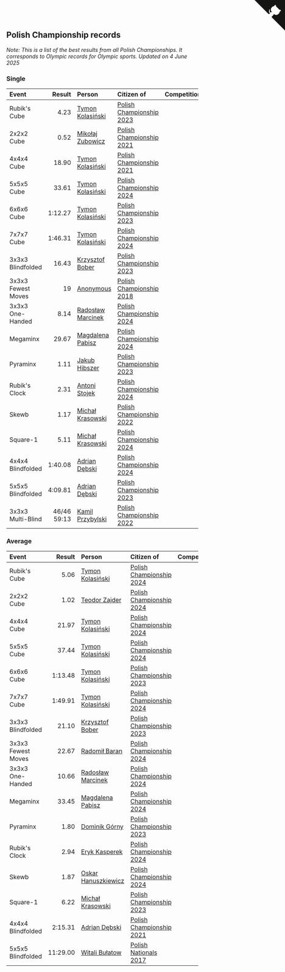 ## Polish Championship records

*Note: This is a list of the best results from all Polish Championships. It corresponds to Olympic records for Olympic sports.*
*Updated on  4 June 2025*


### Single

| Event | Result | Person | Citizen of | Competition |
| :--- | ---: | :--- | :--- | :--- |
| Rubik's Cube | 4.23 | [Tymon Kolasiński](https://www.worldcubeassociation.org/persons/2016KOLA02) | [Polish Championship 2023](https://www.worldcubeassociation.org/competitions/PolishChampionship2023) |
| 2x2x2 Cube | 0.52 | [Mikołaj Zubowicz](https://www.worldcubeassociation.org/persons/2015ZUBO01) | [Polish Championship 2021](https://www.worldcubeassociation.org/competitions/PolishChampionship2021) |
| 4x4x4 Cube | 18.90 | [Tymon Kolasiński](https://www.worldcubeassociation.org/persons/2016KOLA02) | [Polish Championship 2021](https://www.worldcubeassociation.org/competitions/PolishChampionship2021) |
| 5x5x5 Cube | 33.61 | [Tymon Kolasiński](https://www.worldcubeassociation.org/persons/2016KOLA02) | [Polish Championship 2024](https://www.worldcubeassociation.org/competitions/PolishChampionship2024) |
| 6x6x6 Cube | 1:12.27 | [Tymon Kolasiński](https://www.worldcubeassociation.org/persons/2016KOLA02) | [Polish Championship 2023](https://www.worldcubeassociation.org/competitions/PolishChampionship2023) |
| 7x7x7 Cube | 1:46.31 | [Tymon Kolasiński](https://www.worldcubeassociation.org/persons/2016KOLA02) | [Polish Championship 2024](https://www.worldcubeassociation.org/competitions/PolishChampionship2024) |
| 3x3x3 Blindfolded | 16.43 | [Krzysztof Bober](https://www.worldcubeassociation.org/persons/2013BOBE01) | [Polish Championship 2023](https://www.worldcubeassociation.org/competitions/PolishChampionship2023) |
| 3x3x3 Fewest Moves | 19 | [Anonymous](https://www.worldcubeassociation.org/persons/2017ANON13) | [Polish Championship 2018](https://www.worldcubeassociation.org/competitions/PolishChampionship2018) |
| 3x3x3 One-Handed | 8.14 | [Radosław Marcinek](https://www.worldcubeassociation.org/persons/2022MARC05) | [Polish Championship 2024](https://www.worldcubeassociation.org/competitions/PolishChampionship2024) |
| Megaminx | 29.67 | [Magdalena Pabisz](https://www.worldcubeassociation.org/persons/2017PABI01) | [Polish Championship 2024](https://www.worldcubeassociation.org/competitions/PolishChampionship2024) |
| Pyraminx | 1.11 | [Jakub Hibszer](https://www.worldcubeassociation.org/persons/2018HIBS01) | [Polish Championship 2023](https://www.worldcubeassociation.org/competitions/PolishChampionship2023) |
| Rubik's Clock | 2.31 | [Antoni Stojek](https://www.worldcubeassociation.org/persons/2022STOJ03) | [Polish Championship 2024](https://www.worldcubeassociation.org/competitions/PolishChampionship2024) |
| Skewb | 1.17 | [Michał Krasowski](https://www.worldcubeassociation.org/persons/2013KRAS02) | [Polish Championship 2022](https://www.worldcubeassociation.org/competitions/PolishChampionship2022) |
| Square-1 | 5.11 | [Michał Krasowski](https://www.worldcubeassociation.org/persons/2013KRAS02) | [Polish Championship 2024](https://www.worldcubeassociation.org/competitions/PolishChampionship2024) |
| 4x4x4 Blindfolded | 1:40.08 | [Adrian Dębski](https://www.worldcubeassociation.org/persons/2017DEBS01) | [Polish Championship 2024](https://www.worldcubeassociation.org/competitions/PolishChampionship2024) |
| 5x5x5 Blindfolded | 4:09.81 | [Adrian Dębski](https://www.worldcubeassociation.org/persons/2017DEBS01) | [Polish Championship 2023](https://www.worldcubeassociation.org/competitions/PolishChampionship2023) |
| 3x3x3 Multi-Blind | 46/46 59:13 | [Kamil Przybylski](https://www.worldcubeassociation.org/persons/2016PRZY01) | [Polish Championship 2022](https://www.worldcubeassociation.org/competitions/PolishChampionship2022) |

### Average

| Event | Result | Person | Citizen of | Competition |
| :--- | ---: | :--- | :--- | :--- |
| Rubik's Cube | 5.06 | [Tymon Kolasiński](https://www.worldcubeassociation.org/persons/2016KOLA02) | [Polish Championship 2024](https://www.worldcubeassociation.org/competitions/PolishChampionship2024) |
| 2x2x2 Cube | 1.02 | [Teodor Zajder](https://www.worldcubeassociation.org/persons/2021ZAJD03) | [Polish Championship 2024](https://www.worldcubeassociation.org/competitions/PolishChampionship2024) |
| 4x4x4 Cube | 21.97 | [Tymon Kolasiński](https://www.worldcubeassociation.org/persons/2016KOLA02) | [Polish Championship 2024](https://www.worldcubeassociation.org/competitions/PolishChampionship2024) |
| 5x5x5 Cube | 37.44 | [Tymon Kolasiński](https://www.worldcubeassociation.org/persons/2016KOLA02) | [Polish Championship 2024](https://www.worldcubeassociation.org/competitions/PolishChampionship2024) |
| 6x6x6 Cube | 1:13.48 | [Tymon Kolasiński](https://www.worldcubeassociation.org/persons/2016KOLA02) | [Polish Championship 2023](https://www.worldcubeassociation.org/competitions/PolishChampionship2023) |
| 7x7x7 Cube | 1:49.91 | [Tymon Kolasiński](https://www.worldcubeassociation.org/persons/2016KOLA02) | [Polish Championship 2024](https://www.worldcubeassociation.org/competitions/PolishChampionship2024) |
| 3x3x3 Blindfolded | 21.10 | [Krzysztof Bober](https://www.worldcubeassociation.org/persons/2013BOBE01) | [Polish Championship 2023](https://www.worldcubeassociation.org/competitions/PolishChampionship2023) |
| 3x3x3 Fewest Moves | 22.67 | [Radomił Baran](https://www.worldcubeassociation.org/persons/2020BARA02) | [Polish Championship 2024](https://www.worldcubeassociation.org/competitions/PolishChampionship2024) |
| 3x3x3 One-Handed | 10.66 | [Radosław Marcinek](https://www.worldcubeassociation.org/persons/2022MARC05) | [Polish Championship 2024](https://www.worldcubeassociation.org/competitions/PolishChampionship2024) |
| Megaminx | 33.45 | [Magdalena Pabisz](https://www.worldcubeassociation.org/persons/2017PABI01) | [Polish Championship 2024](https://www.worldcubeassociation.org/competitions/PolishChampionship2024) |
| Pyraminx | 1.80 | [Dominik Górny](https://www.worldcubeassociation.org/persons/2015GORN01) | [Polish Championship 2023](https://www.worldcubeassociation.org/competitions/PolishChampionship2023) |
| Rubik's Clock | 2.94 | [Eryk Kasperek](https://www.worldcubeassociation.org/persons/2021KASP01) | [Polish Championship 2024](https://www.worldcubeassociation.org/competitions/PolishChampionship2024) |
| Skewb | 1.87 | [Oskar Hanuszkiewicz](https://www.worldcubeassociation.org/persons/2018HANU02) | [Polish Championship 2024](https://www.worldcubeassociation.org/competitions/PolishChampionship2024) |
| Square-1 | 6.22 | [Michał Krasowski](https://www.worldcubeassociation.org/persons/2013KRAS02) | [Polish Championship 2023](https://www.worldcubeassociation.org/competitions/PolishChampionship2023) |
| 4x4x4 Blindfolded | 2:15.31 | [Adrian Dębski](https://www.worldcubeassociation.org/persons/2017DEBS01) | [Polish Championship 2021](https://www.worldcubeassociation.org/competitions/PolishChampionship2021) |
| 5x5x5 Blindfolded | 11:29.00 | [Witali Bułatow](https://www.worldcubeassociation.org/persons/2015BUAT01) | [Polish Nationals 2017](https://www.worldcubeassociation.org/competitions/PolishNationals2017) |


<a href="https://github.com/noeruchangd/wca_statistics_vn" class="github-corner" aria-label="View source on Github"><svg width="80" height="80" viewBox="0 0 250 250" style="fill:#151513; color:#fff; position: absolute; top: 0; border: 0; right: 0;" aria-hidden="true"><path d="M0,0 L115,115 L130,115 L142,142 L250,250 L250,0 Z"></path><path d="M128.3,109.0 C113.8,99.7 119.0,89.6 119.0,89.6 C122.0,82.7 120.5,78.6 120.5,78.6 C119.2,72.0 123.4,76.3 123.4,76.3 C127.3,80.9 125.5,87.3 125.5,87.3 C122.9,97.6 130.6,101.9 134.4,103.2" fill="currentColor" style="transform-origin: 130px 106px;" class="octo-arm"></path><path d="M115.0,115.0 C114.9,115.1 118.7,116.5 119.8,115.4 L133.7,101.6 C136.9,99.2 139.9,98.4 142.2,98.6 C133.8,88.0 127.5,74.4 143.8,58.0 C148.5,53.4 154.0,51.2 159.7,51.0 C160.3,49.4 163.2,43.6 171.4,40.1 C171.4,40.1 176.1,42.5 178.8,56.2 C183.1,58.6 187.2,61.8 190.9,65.4 C194.5,69.0 197.7,73.2 200.1,77.6 C213.8,80.2 216.3,84.9 216.3,84.9 C212.7,93.1 206.9,96.0 205.4,96.6 C205.1,102.4 203.0,107.8 198.3,112.5 C181.9,128.9 168.3,122.5 157.7,114.1 C157.9,116.9 156.7,120.9 152.7,124.9 L141.0,136.5 C139.8,137.7 141.6,141.9 141.8,141.8 Z" fill="currentColor" class="octo-body"></path></svg></a><style>.github-corner:hover .octo-arm{animation:octocat-wave 560ms ease-in-out}@keyframes octocat-wave{0%,100%{transform:rotate(0)}20%,60%{transform:rotate(-25deg)}40%,80%{transform:rotate(10deg)}}@media (max-width:500px){.github-corner:hover .octo-arm{animation:none}.github-corner .octo-arm{animation:octocat-wave 560ms ease-in-out}}</style>
